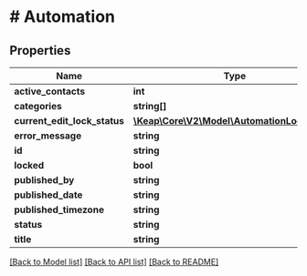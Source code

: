 # # Automation

## Properties

Name | Type | Description | Notes
------------ | ------------- | ------------- | -------------
**active_contacts** | **int** |  | [optional]
**categories** | **string[]** |  | [optional]
**current_edit_lock_status** | [**\Keap\Core\V2\Model\AutomationLockStatus**](AutomationLockStatus.md) |  | [optional]
**error_message** | **string** |  | [optional]
**id** | **string** |  | [optional]
**locked** | **bool** |  | [optional]
**published_by** | **string** |  | [optional]
**published_date** | **string** |  | [optional]
**published_timezone** | **string** |  | [optional]
**status** | **string** |  | [optional]
**title** | **string** |  | [optional]

[[Back to Model list]](../../README.md#models) [[Back to API list]](../../README.md#endpoints) [[Back to README]](../../README.md)
